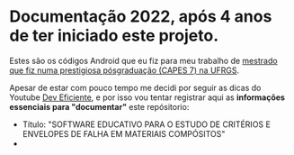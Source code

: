 # Documentação 2022, após 4 anos de ter iniciado este projeto.

Estes são os códigos Android que eu fiz para meu trabalho de [mestrado que fiz numa prestigiosa pósgraduação (CAPES 7)  na UFRGS](https://lume.ufrgs.br/handle/10183/205757). 

Apesar de estar com pouco tempo me decidi por seguir as dicas do Youtube [Dev Eficiente](https://www.youtube.com/watch?v=LLTk0283t0A&list=PLVHlvMRWE0Y4WmkV47XaWeF-Xfl_lGq8S&index=16), e por isso vou tentar registrar aqui as **informações essenciais para "documentar"** este repósitorio:

- Título: "SOFTWARE EDUCATIVO PARA O ESTUDO DE CRITÉRIOS E ENVELOPES DE FALHA EM MATERIAIS COMPÓSITOS" 
- 
